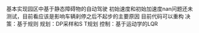 基本实现园区中基于静态障碍物的自动驾驶
初始速度和初始加速度nan问题还未测试，目前看应该是影响车辆刹停之后不起步的主要原因
目前代码可以重构
决策：基于规则
规划：DP采样和S T规划
控制：基于运动学的LQR
